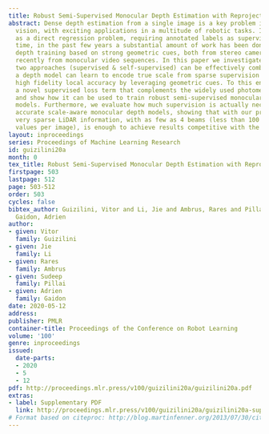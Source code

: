 ```yaml
---
title: Robust Semi-Supervised Monocular Depth Estimation with Reprojected Distances
abstract: Dense depth estimation from a single image is a key problem in computer
  vision, with exciting applications in a multitude of robotic tasks. Initially viewed
  as a direct regression problem, requiring annotated labels as supervision at training
  time, in the past few years a substantial amount of work has been done in self-supervised
  depth training based on strong geometric cues, both from stereo cameras and more
  recently from monocular video sequences. In this paper we investigate how these
  two approaches (supervised & self-supervised) can be effectively combined, so that
  a depth model can learn to encode true scale from sparse supervision while achieving
  high fidelity local accuracy by leveraging geometric cues. To this end, we propose
  a novel supervised loss term that complements the widely used photometric loss,
  and show how it can be used to train robust semi-supervised monocular depth estimation
  models. Furthermore, we evaluate how much supervision is actually necessary to train
  accurate scale-aware monocular depth models, showing that with our proposed framework,
  very sparse LiDAR information, with as few as 4 beams (less than 100 valid depth
  values per image), is enough to achieve results competitive with the current state-of-the-art.
layout: inproceedings
series: Proceedings of Machine Learning Research
id: guizilini20a
month: 0
tex_title: Robust Semi-Supervised Monocular Depth Estimation with Reprojected Distances
firstpage: 503
lastpage: 512
page: 503-512
order: 503
cycles: false
bibtex_author: Guizilini, Vitor and Li, Jie and Ambrus, Rares and Pillai, Sudeep and
  Gaidon, Adrien
author:
- given: Vitor
  family: Guizilini
- given: Jie
  family: Li
- given: Rares
  family: Ambrus
- given: Sudeep
  family: Pillai
- given: Adrien
  family: Gaidon
date: 2020-05-12
address: 
publisher: PMLR
container-title: Proceedings of the Conference on Robot Learning
volume: '100'
genre: inproceedings
issued:
  date-parts:
  - 2020
  - 5
  - 12
pdf: http://proceedings.mlr.press/v100/guizilini20a/guizilini20a.pdf
extras:
- label: Supplementary PDF
  link: http://proceedings.mlr.press/v100/guizilini20a/guizilini20a-supp.pdf
# Format based on citeproc: http://blog.martinfenner.org/2013/07/30/citeproc-yaml-for-bibliographies/
---
```

